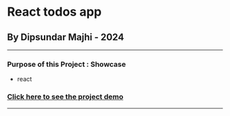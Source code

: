 # React todos app

## By Dipsundar Majhi - 2024

---

### Purpose of this Project : Showcase

- react


### [Click here to see the project demo](https://react-project-1-todo-app.vercel.app/)

---


